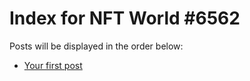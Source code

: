 # Index for NFT World #6562
Posts will be displayed in the order below:

- [Your first post](./001-first.md)

